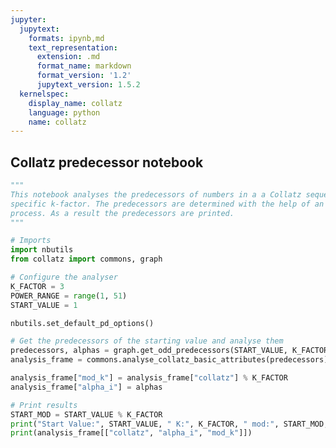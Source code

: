 ```yaml
---
jupyter:
  jupytext:
    formats: ipynb,md
    text_representation:
      extension: .md
      format_name: markdown
      format_version: '1.2'
      jupytext_version: 1.5.2
  kernelspec:
    display_name: collatz
    language: python
    name: collatz
---
```


<!-- #region pycharm={"is_executing": false, "name": "#%% md\n"} -->
## Collatz predecessor notebook
<!-- #endregion -->

```python pycharm={"name": "#%%\n"}
"""
This notebook analyses the predecessors of numbers in a a Collatz sequence for a
specific k-factor. The predecessors are determined with the help of an iterative
process. As a result the predecessors are printed.
"""

# Imports
import nbutils
from collatz import commons, graph

# Configure the analyser
K_FACTOR = 3
POWER_RANGE = range(1, 51)
START_VALUE = 1

nbutils.set_default_pd_options()

# Get the predecessors of the starting value and analyse them
predecessors, alphas = graph.get_odd_predecessors(START_VALUE, K_FACTOR, POWER_RANGE)
analysis_frame = commons.analyse_collatz_basic_attributes(predecessors)

analysis_frame["mod_k"] = analysis_frame["collatz"] % K_FACTOR
analysis_frame["alpha_i"] = alphas

# Print results
START_MOD = START_VALUE % K_FACTOR
print("Start Value:", START_VALUE, " K:", K_FACTOR, " mod:", START_MOD, "\n")
print(analysis_frame[["collatz", "alpha_i", "mod_k"]])
```
